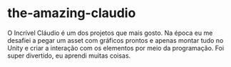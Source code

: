 # the-amazing-claudio

O Incrível Cláudio é um dos projetos que mais gosto. Na época eu me desafiei a pegar um asset com gráficos prontos e apenas montar tudo no Unity e criar a interação com os elementos por meio da programação. Foi super divertido, eu aprendi muitas coisas.
